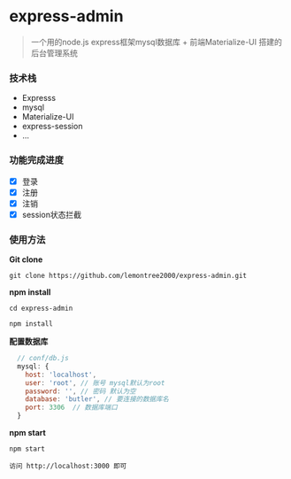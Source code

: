 # express-admin

> 一个用的node.js express框架mysql数据库 + 前端Materialize-UI 搭建的后台管理系统

### 技术栈

- Expresss
- mysql
- Materialize-UI
- express-session
- ...

### 功能完成进度

 - [x] 登录
 - [x] 注册
 - [x] 注销
 - [x] session状态拦截

### 使用方法

**Git clone**
```
git clone https://github.com/lemontree2000/express-admin.git
```

**npm install**
```
cd express-admin

npm install
```

**配置数据库**

```javascript
  // conf/db.js
  mysql: {
    host: 'localhost',
    user: 'root', // 账号 mysql默认为root
    password: '', // 密码 默认为空
    database: 'butler', // 要连接的数据库名
    port: 3306  // 数据库端口
  }
```

**npm start**

```
npm start

访问 http://localhost:3000 即可
```

